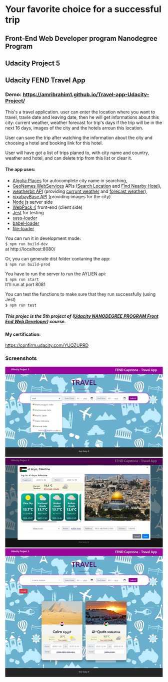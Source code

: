 # Your favorite choice for a successful trip

## Front-End Web Developer program Nanodegree Program
## Udacity Project 5
## Udacity FEND Travel App

### Demo: https://amribrahim1.github.io/Travel-app-Udacity-Project/

This's a travel application. user can enter the location where you want to travel, travle date and leaving date, then he will get informations about this city: current weather, weather forecast for trip's days if the trip will be in the next 16 days, images of the city and the hotels arroun this location.

User can save the trip after watching the information about the city and choosing a hotel and booking link for this hotel.

User will have got a list of trips planed to, with city name and country, weather and hotel,
and can delete trip from this list or clear it.  

#### The app uses:
- [Algolia Places](https://community.algolia.com/places) for autocomplete city name in searching,
- [GeoNames WebServices](http://www.geonames.org/export/ws-overview.html) APIs ([Search Location](https://www.geonames.org/export/geonames-search.html) and [Find Nearby Hotel](http://www.geonames.org/hotel)),
- [weatherbit API](https://www.weatherbit.io/api) (providing [currunt weather](https://www.weatherbit.io/api/weather-current) and [forecast weather](https://www.weatherbit.io/api/weather-forecast-16-day)),
- [pixabayBase API](https://pixabay.com/api/docs/) (providing images for the city)
- [Node js](http://nodejs.org/)  server side
- [WebPack 4](https://webpack.js.org/) front-end (client side)
- [Jest](https://jestjs.io/) for testing
- [sass-loader](https://webpack.js.org/loaders/sass-loader)
- [babel-loader](https://github.com/babel/babel-loader)
- [file-loader](https://webpack.js.org/loaders/file-loader)

You can run it in development mode:<br/>
`$ npm run build-dev` <br/>
at http://localhost:8080/

Or, you can generate dist folder contaning the app:<br/>
`$ npm run build-prod`

You have to run the server to run the AYLIEN api:<br/>
`$ npm run start` <br/>
It'll run at port 8081

You can test the functions to make sure that they run successfully (using Jest)<br/>
`$ npm run test`

##### This projec is the 5th project of ([Udacity NANODEGREE PROGRAM Front End Web Developer](https://www.udacity.com/course/front-end-web-developer-nanodegree--nd0011)) course.

#### My certification:
https://confirm.udacity.com/YUQZUPRD

### Screenshots
![Screenshot](https://github.com/amribrahim1/Travel-app-Udacity-Project/blob/main/screenshots/01.jpg?raw=true)
![Screenshot](https://github.com/amribrahim1/Travel-app-Udacity-Project/blob/main/screenshots/02.jpg?raw=true)
![Screenshot](https://github.com/amribrahim1/Travel-app-Udacity-Project/blob/main/screenshots/03.jpg?raw=true)
